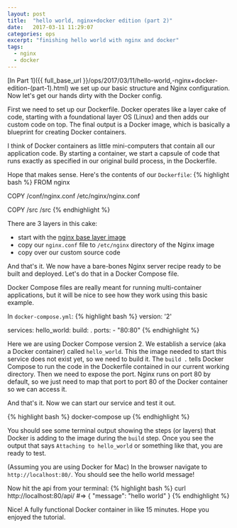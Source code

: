 ```yaml
---
layout: post
title:  "hello world, nginx+docker edition (part 2)"
date:   2017-03-11 11:29:07
categories: ops
excerpt: "finishing hello world with nginx and docker"
tags:
  - nginx
  - docker
---
```


[In Part 1]({{ full_base_url }}/ops/2017/03/11/hello-world,-nginx+docker-edition-(part-1).html) we set up our basic structure and Nginx configuration.  Now let's get our hands dirty with the Docker config.

First we need to set up our Dockerfile.  Docker operates like a layer cake of code, starting with a foundational layer OS (Linux) and then adds our custom code on top.  The final output is a Docker image, which is basically a blueprint for creating Docker containers.  

I think of Docker containers as little mini-computers that contain all our application code.  By starting a container, we start a capsule of code that runs exactly as specified in our original build process, in the Dockerfile.

Hope that makes sense.  Here's the contents of our `Dockerfile`:
{% highlight bash %}
FROM nginx

COPY /conf/nginx.conf /etc/nginx/nginx.conf

COPY /src /src
{% endhighlight %}

There are 3 layers in this cake:
* start with the [nginx base layer image](https://hub.docker.com/_/nginx/)
* copy our `nginx.conf` file to `/etc/nginx` directory of the Nginx image
* copy over our custom source code

And that's it.  We now have a bare-bones Nginx server recipe ready to be built and deployed.  Let's do that in a Docker Compose file.

Docker Compose files are really meant for running multi-container applications, but it will be nice to see how they work using this basic example.

In `docker-compose.yml`:
{% highlight bash %}
version: '2'

services:
  hello_world:
    build: .
    ports:
     - "80:80"
{% endhighlight %}

Here we are using Docker Compose version 2.  We establish a service (aka a Docker container) called `hello_world`.  This the image needed to start this service does not exist yet, so we need to build it.  The `build .` tells Docker Compose to run the code in the Dockerfile contained in our current working directory.  Then we need to expose the port.  Nginx runs on port 80 by default, so we just need to map that port to port 80 of the Docker container so we can access it.

And that's it.  Now we can start our service and test it out.

{% highlight bash %}
docker-compose up
{% endhighlight %}

You should see some terminal output showing the steps (or layers) that Docker is adding to the image during the `build` step.  Once you see the output that says `Attaching to hello_world` or something like that, you are ready to test.

(Assuming you are using Docker for Mac) In the browser navigate to `http://localhost:80/`.   You should see the hello world message!

Now hit the api from your terminal:
{% highlight bash %}
curl http://localhost:80/api/
#=> { "message": "hello world" }
{% endhighlight %}

Nice!  A fully functional Docker container in like 15 minutes.  Hope you enjoyed the tutorial.
